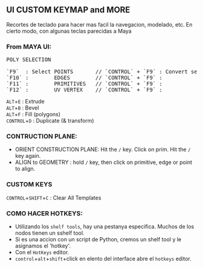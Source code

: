 ## UI CUSTOM KEYMAP and MORE   

Recortes de teclado para hacer mas facil la navegacion, modelado, etc. En cierto modo, con algunas teclas parecidas a Maya

### From MAYA UI:
<pre>
POLY SELECTION
  
`F9`  : Select POINTS       // `CONTROL` + `F9` : Convert selection to POINTS   
`F10` :        EDGES        // `CONTROL` + `F9` :                      EDGES   
`F11` :        PRIMITIVES   // `CONTROL` + `F9` :                      PRIMITIVES   
`F12` :        UV VERTEX    // `CONTROL` + `F9` :                      VERTEX   
</pre>

`ALT`+`E` : Extrude   
`ALT`+`B` : Bevel   
`ALT`+`F` : Fill (polygons)   
`CONTROL`+`D` : Duplicate (& transform)   

### CONTRUCTION PLANE:

- ORIENT CONSTRUCTION PLANE: Hit the `/` key. Click on prim. Hit the `/` key again. 
- ALIGN to GEOMETRY : hold `/` key, then click on primitive, edge or point to align.

### CUSTOM KEYS

`CONTROL`+`SHIFT`+`C` : Clear All Templates    


### COMO HACER HOTKEYS:   

- Utilizando los `shelf tools`, hay una pestanya especifica. Muchos de los nodos tienen un sshelf tool.
- Si es una accion con un script de Python, cremos un shelf tool y le asignamos el 'hotkey'.
- Con el `HotKeys` editor.
-  `control`+`alt`+`shift`+click en elento del interface abre el `hotkeys` editor.
